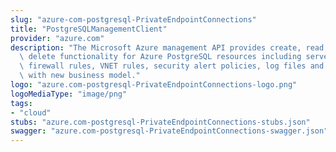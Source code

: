 ```yaml
---
slug: "azure-com-postgresql-PrivateEndpointConnections"
title: "PostgreSQLManagementClient"
provider: "azure.com"
description: "The Microsoft Azure management API provides create, read, update, and\
  \ delete functionality for Azure PostgreSQL resources including servers, databases,\
  \ firewall rules, VNET rules, security alert policies, log files and configurations\
  \ with new business model."
logo: "azure.com-postgresql-PrivateEndpointConnections-logo.png"
logoMediaType: "image/png"
tags:
- "cloud"
stubs: "azure.com-postgresql-PrivateEndpointConnections-stubs.json"
swagger: "azure.com-postgresql-PrivateEndpointConnections-swagger.json"
---
```


